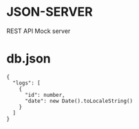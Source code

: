 # JSON-SERVER
REST API Mock server

# db.json
```
{
  "logs": [
    {
      "id": number,
      "date": new Date().toLocaleString()
    }
  ]
}
```
